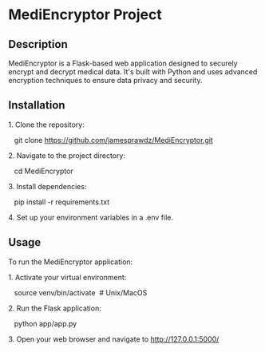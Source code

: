 # MediEncryptor Project

## Description
MediEncryptor is a Flask-based web application designed to securely encrypt and decrypt medical data. It's built with Python and uses advanced encryption techniques to ensure data privacy and security.

## Installation

1\. Clone the repository:

   git clone https://github.com/jamesprawdz/MediEncryptor.git

2\. Navigate to the project directory:

   cd MediEncryptor

3\. Install dependencies:

   pip install -r requirements.txt

4\. Set up your environment variables in a .env file.

## Usage

To run the MediEncryptor application:

1\. Activate your virtual environment:

   source venv/bin/activate  \# Unix/MacOS

2\. Run the Flask application:

   python app/app.py

3\. Open your web browser and navigate to http://127.0.0.1:5000/
